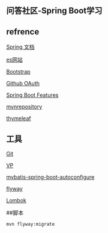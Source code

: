 ## 问答社区-Spring Boot学习

## refrence

[Spring 文档](https://spring.io/guides)

[es网站](https://elasticsearch.cn/explore)

[Bootstrap](https://v3.bootcss.com/)

[Github OAuth](https://developer.github.com/apps/building-oauth-apps/creating-an-oauth-app/)

[Spring Boot Features](https://docs.spring.io/spring-boot/docs/2.2.2.RELEASE/reference/html/spring-boot-features.html#boot-features-sql)

[mvnrepository](https://mvnrepository.com/)

[thymeleaf](https://www.thymeleaf.org/doc/tutorials/3.0/usingthymeleaf.html)

## 工具

[Git](https://git-scm.com/download)

[VP](https://www.visual-paradigm.com)

[mybatis-spring-boot-autoconfigure](https://mybatis.org/spring-boot-starter/mybatis-spring-boot-autoconfigure/)

[flyway](https://flywaydb.org/getstarted/firststeps/maven)

[Lombok](https://projectlombok.org/)

##脚本
````bash
mvn flyway:migrate
````
